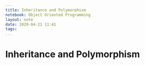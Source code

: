 ```yaml
---
title: Inheritance and Polymorphism
notebook: Object Oriented Programming
layout: note
date: 2020-04-21 11:41
tags: 
...
```


# Inheritance and Polymorphism

[TOC]: #



##
